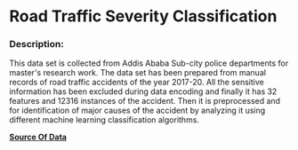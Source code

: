 # **Road Traffic Severity Classification**

### **Description**: 
This data set is collected from Addis Ababa Sub-city police departments for master's research work. The data set has been prepared from manual records of road traffic accidents of the year 2017-20. All the sensitive information has been excluded during data encoding and finally it has 32 features and 12316 instances of the accident. Then it is preprocessed and for identification of major causes of the accident by analyzing it using different machine learning classification algorithms. 

[**Source Of Data**](https://www.narcis.nl/dataset/RecordID/oai%3Aeasy.dans.knaw.nl%3Aeasy-dataset%3A191591)

